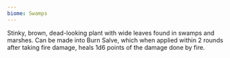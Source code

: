 ```yaml
---
biome: Swamps
---
```

Stinky, brown, dead-looking plant with wide leaves found in swamps and marshes. Can be made into Burn Salve, which when applied within 2 rounds after taking fire damage, heals 1d6 points of the damage done by fire. 

